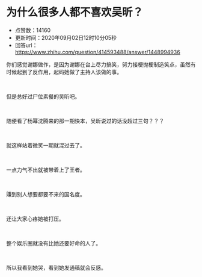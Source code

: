 # 为什么很多人都不喜欢吴昕？
- 点赞数：14160
- 更新时间：2020年09月02日12时10分05秒
- 回答url：https://www.zhihu.com/question/414593488/answer/1448994936
<body>
 <p data-pid="YATpWdmG">你们感觉谢娜做作，是因为谢娜在台上尽力搞笑，努力接梗抛梗制造笑点，虽然有时候起到了反作用，起码她做了主持人该做的事。</p>
 <p class="ztext-empty-paragraph"><br></p>
 <p data-pid="8d8Hvgpx">但是总好过尸位素餐的吴昕吧。</p>
 <p class="ztext-empty-paragraph"><br></p>
 <p data-pid="FKBozJX2">随便看了杨幂沈腾来的那一期快本，吴昕说过的话没超过三句？？？</p>
 <p class="ztext-empty-paragraph"><br></p>
 <p data-pid="MyTN_Tdg">就这样站着微笑一期就混过去了。</p>
 <p class="ztext-empty-paragraph"><br></p>
 <p data-pid="OeuIAM3d">一点力气不出就被带着上了王者。</p>
 <p class="ztext-empty-paragraph"><br></p>
 <p data-pid="J_2lilTF">賺到别人想要都要不来的国名度。</p>
 <p class="ztext-empty-paragraph"><br></p>
 <p data-pid="OLhUTQr0">还让大家心疼她被打压。</p>
 <p class="ztext-empty-paragraph"><br></p>
 <p data-pid="j9iIKJ5X">整个娱乐圈就没有比她还要好命的人了。</p>
 <p class="ztext-empty-paragraph"><br></p>
 <p data-pid="O2zzjzJe">所以我看到她哭，看到她发通稿就会反感。</p>
 <p></p>
</body>